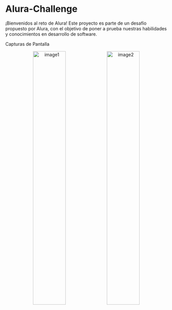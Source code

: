 # Alura-Challenge

¡Bienvenidos al reto de Alura! Este proyecto es parte de un desafío propuesto por Alura, con el objetivo de poner a prueba nuestras habilidades y conocimientos en desarrollo de software.

Capturas de Pantalla

<p align="center">
  <img src="https://github.com/jgarzon97/Alura-Challenge/assets/87027831/8251251a-ca46-4f27-9bae-3ac872d3d8ca" alt="image1" width="45%">
  <img src="https://github.com/jgarzon97/Alura-Challenge/assets/87027831/f3f944a2-642c-47df-b1a6-8ab7c211f81b" alt="image2" width="45%">
</p>

